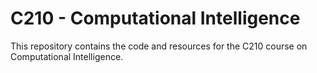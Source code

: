 # C210 - Computational Intelligence

This repository contains the code and resources for the C210 course on Computational Intelligence.
